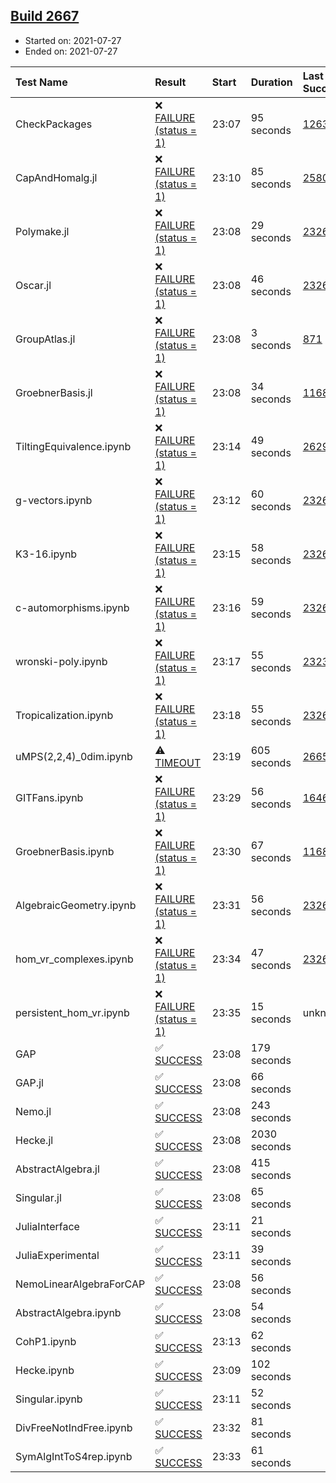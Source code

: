 ## [Build 2667](https://oscarci.mathematik.uni-kl.de/job/oscar-stable/2667/)

* Started on: 2021-07-27
* Ended on: 2021-07-27

| Test Name    | Result | Start | Duration | Last Success | First Failure |
|:-------------|:-------|:------|:---------|:-------------|:--------------|
| CheckPackages | ❌ [FAILURE (status = 1)](https://oscarci.mathematik.uni-kl.de/job/oscar-stable/2667/artifact/logs/build-2667/CheckPackages.log) | 23:07 | 95 seconds | [1263](https://oscarci.mathematik.uni-kl.de/job/oscar-stable/1263/) | [1264](https://oscarci.mathematik.uni-kl.de/job/oscar-stable/1264/) |
| CapAndHomalg.jl | ❌ [FAILURE (status = 1)](https://oscarci.mathematik.uni-kl.de/job/oscar-stable/2667/artifact/logs/build-2667/CapAndHomalg.jl.log) | 23:10 | 85 seconds | [2580](https://oscarci.mathematik.uni-kl.de/job/oscar-stable/2580/) | [2581](https://oscarci.mathematik.uni-kl.de/job/oscar-stable/2581/) |
| Polymake.jl | ❌ [FAILURE (status = 1)](https://oscarci.mathematik.uni-kl.de/job/oscar-stable/2667/artifact/logs/build-2667/Polymake.jl.log) | 23:08 | 29 seconds | [2326](https://oscarci.mathematik.uni-kl.de/job/oscar-stable/2326/) | [2327](https://oscarci.mathematik.uni-kl.de/job/oscar-stable/2327/) |
| Oscar.jl | ❌ [FAILURE (status = 1)](https://oscarci.mathematik.uni-kl.de/job/oscar-stable/2667/artifact/logs/build-2667/Oscar.jl.log) | 23:08 | 46 seconds | [2326](https://oscarci.mathematik.uni-kl.de/job/oscar-stable/2326/) | [2327](https://oscarci.mathematik.uni-kl.de/job/oscar-stable/2327/) |
| GroupAtlas.jl | ❌ [FAILURE (status = 1)](https://oscarci.mathematik.uni-kl.de/job/oscar-stable/2667/artifact/logs/build-2667/GroupAtlas.jl.log) | 23:08 | 3 seconds | [871](https://oscarci.mathematik.uni-kl.de/job/oscar-stable/871/) | [872](https://oscarci.mathematik.uni-kl.de/job/oscar-stable/872/) |
| GroebnerBasis.jl | ❌ [FAILURE (status = 1)](https://oscarci.mathematik.uni-kl.de/job/oscar-stable/2667/artifact/logs/build-2667/GroebnerBasis.jl.log) | 23:08 | 34 seconds | [1168](https://oscarci.mathematik.uni-kl.de/job/oscar-stable/1168/) | [1169](https://oscarci.mathematik.uni-kl.de/job/oscar-stable/1169/) |
| TiltingEquivalence.ipynb | ❌ [FAILURE (status = 1)](https://oscarci.mathematik.uni-kl.de/job/oscar-stable/2667/artifact/logs/build-2667/TiltingEquivalence.ipynb.log) | 23:14 | 49 seconds | [2629](https://oscarci.mathematik.uni-kl.de/job/oscar-stable/2629/) | [2630](https://oscarci.mathematik.uni-kl.de/job/oscar-stable/2630/) |
| g-vectors.ipynb | ❌ [FAILURE (status = 1)](https://oscarci.mathematik.uni-kl.de/job/oscar-stable/2667/artifact/logs/build-2667/g-vectors.ipynb.log) | 23:12 | 60 seconds | [2326](https://oscarci.mathematik.uni-kl.de/job/oscar-stable/2326/) | [2327](https://oscarci.mathematik.uni-kl.de/job/oscar-stable/2327/) |
| K3-16.ipynb | ❌ [FAILURE (status = 1)](https://oscarci.mathematik.uni-kl.de/job/oscar-stable/2667/artifact/logs/build-2667/K3-16.ipynb.log) | 23:15 | 58 seconds | [2326](https://oscarci.mathematik.uni-kl.de/job/oscar-stable/2326/) | [2327](https://oscarci.mathematik.uni-kl.de/job/oscar-stable/2327/) |
| c-automorphisms.ipynb | ❌ [FAILURE (status = 1)](https://oscarci.mathematik.uni-kl.de/job/oscar-stable/2667/artifact/logs/build-2667/c-automorphisms.ipynb.log) | 23:16 | 59 seconds | [2326](https://oscarci.mathematik.uni-kl.de/job/oscar-stable/2326/) | [2327](https://oscarci.mathematik.uni-kl.de/job/oscar-stable/2327/) |
| wronski-poly.ipynb | ❌ [FAILURE (status = 1)](https://oscarci.mathematik.uni-kl.de/job/oscar-stable/2667/artifact/logs/build-2667/wronski-poly.ipynb.log) | 23:17 | 55 seconds | [2323](https://oscarci.mathematik.uni-kl.de/job/oscar-stable/2323/) | [2324](https://oscarci.mathematik.uni-kl.de/job/oscar-stable/2324/) |
| Tropicalization.ipynb | ❌ [FAILURE (status = 1)](https://oscarci.mathematik.uni-kl.de/job/oscar-stable/2667/artifact/logs/build-2667/Tropicalization.ipynb.log) | 23:18 | 55 seconds | [2326](https://oscarci.mathematik.uni-kl.de/job/oscar-stable/2326/) | [2327](https://oscarci.mathematik.uni-kl.de/job/oscar-stable/2327/) |
| uMPS(2,2,4)_0dim.ipynb | ⚠ [TIMEOUT](https://oscarci.mathematik.uni-kl.de/job/oscar-stable/2667/artifact/logs/build-2667/uMPS-2-2-4-_0dim.ipynb.log) | 23:19 | 605 seconds | [2665](https://oscarci.mathematik.uni-kl.de/job/oscar-stable/2665/) | [2666](https://oscarci.mathematik.uni-kl.de/job/oscar-stable/2666/) |
| GITFans.ipynb | ❌ [FAILURE (status = 1)](https://oscarci.mathematik.uni-kl.de/job/oscar-stable/2667/artifact/logs/build-2667/GITFans.ipynb.log) | 23:29 | 56 seconds | [1646](https://oscarci.mathematik.uni-kl.de/job/oscar-stable/1646/) | [1647](https://oscarci.mathematik.uni-kl.de/job/oscar-stable/1647/) |
| GroebnerBasis.ipynb | ❌ [FAILURE (status = 1)](https://oscarci.mathematik.uni-kl.de/job/oscar-stable/2667/artifact/logs/build-2667/GroebnerBasis.ipynb.log) | 23:30 | 67 seconds | [1168](https://oscarci.mathematik.uni-kl.de/job/oscar-stable/1168/) | [1169](https://oscarci.mathematik.uni-kl.de/job/oscar-stable/1169/) |
| AlgebraicGeometry.ipynb | ❌ [FAILURE (status = 1)](https://oscarci.mathematik.uni-kl.de/job/oscar-stable/2667/artifact/logs/build-2667/AlgebraicGeometry.ipynb.log) | 23:31 | 56 seconds | [2326](https://oscarci.mathematik.uni-kl.de/job/oscar-stable/2326/) | [2327](https://oscarci.mathematik.uni-kl.de/job/oscar-stable/2327/) |
| hom_vr_complexes.ipynb | ❌ [FAILURE (status = 1)](https://oscarci.mathematik.uni-kl.de/job/oscar-stable/2667/artifact/logs/build-2667/hom_vr_complexes.ipynb.log) | 23:34 | 47 seconds | [2326](https://oscarci.mathematik.uni-kl.de/job/oscar-stable/2326/) | [2327](https://oscarci.mathematik.uni-kl.de/job/oscar-stable/2327/) |
| persistent_hom_vr.ipynb | ❌ [FAILURE (status = 1)](https://oscarci.mathematik.uni-kl.de/job/oscar-stable/2667/artifact/logs/build-2667/persistent_hom_vr.ipynb.log) | 23:35 | 15 seconds | unknown | unknown |
| GAP | ✅ [SUCCESS](https://oscarci.mathematik.uni-kl.de/job/oscar-stable/2667/artifact/logs/build-2667/GAP.log) | 23:08 | 179 seconds |  |  |
| GAP.jl | ✅ [SUCCESS](https://oscarci.mathematik.uni-kl.de/job/oscar-stable/2667/artifact/logs/build-2667/GAP.jl.log) | 23:08 | 66 seconds |  |  |
| Nemo.jl | ✅ [SUCCESS](https://oscarci.mathematik.uni-kl.de/job/oscar-stable/2667/artifact/logs/build-2667/Nemo.jl.log) | 23:08 | 243 seconds |  |  |
| Hecke.jl | ✅ [SUCCESS](https://oscarci.mathematik.uni-kl.de/job/oscar-stable/2667/artifact/logs/build-2667/Hecke.jl.log) | 23:08 | 2030 seconds |  |  |
| AbstractAlgebra.jl | ✅ [SUCCESS](https://oscarci.mathematik.uni-kl.de/job/oscar-stable/2667/artifact/logs/build-2667/AbstractAlgebra.jl.log) | 23:08 | 415 seconds |  |  |
| Singular.jl | ✅ [SUCCESS](https://oscarci.mathematik.uni-kl.de/job/oscar-stable/2667/artifact/logs/build-2667/Singular.jl.log) | 23:08 | 65 seconds |  |  |
| JuliaInterface | ✅ [SUCCESS](https://oscarci.mathematik.uni-kl.de/job/oscar-stable/2667/artifact/logs/build-2667/JuliaInterface.log) | 23:11 | 21 seconds |  |  |
| JuliaExperimental | ✅ [SUCCESS](https://oscarci.mathematik.uni-kl.de/job/oscar-stable/2667/artifact/logs/build-2667/JuliaExperimental.log) | 23:11 | 39 seconds |  |  |
| NemoLinearAlgebraForCAP | ✅ [SUCCESS](https://oscarci.mathematik.uni-kl.de/job/oscar-stable/2667/artifact/logs/build-2667/NemoLinearAlgebraForCAP.log) | 23:08 | 56 seconds |  |  |
| AbstractAlgebra.ipynb | ✅ [SUCCESS](https://oscarci.mathematik.uni-kl.de/job/oscar-stable/2667/artifact/logs/build-2667/AbstractAlgebra.ipynb.log) | 23:08 | 54 seconds |  |  |
| CohP1.ipynb | ✅ [SUCCESS](https://oscarci.mathematik.uni-kl.de/job/oscar-stable/2667/artifact/logs/build-2667/CohP1.ipynb.log) | 23:13 | 62 seconds |  |  |
| Hecke.ipynb | ✅ [SUCCESS](https://oscarci.mathematik.uni-kl.de/job/oscar-stable/2667/artifact/logs/build-2667/Hecke.ipynb.log) | 23:09 | 102 seconds |  |  |
| Singular.ipynb | ✅ [SUCCESS](https://oscarci.mathematik.uni-kl.de/job/oscar-stable/2667/artifact/logs/build-2667/Singular.ipynb.log) | 23:11 | 52 seconds |  |  |
| DivFreeNotIndFree.ipynb | ✅ [SUCCESS](https://oscarci.mathematik.uni-kl.de/job/oscar-stable/2667/artifact/logs/build-2667/DivFreeNotIndFree.ipynb.log) | 23:32 | 81 seconds |  |  |
| SymAlgIntToS4rep.ipynb | ✅ [SUCCESS](https://oscarci.mathematik.uni-kl.de/job/oscar-stable/2667/artifact/logs/build-2667/SymAlgIntToS4rep.ipynb.log) | 23:33 | 61 seconds |  |  |
